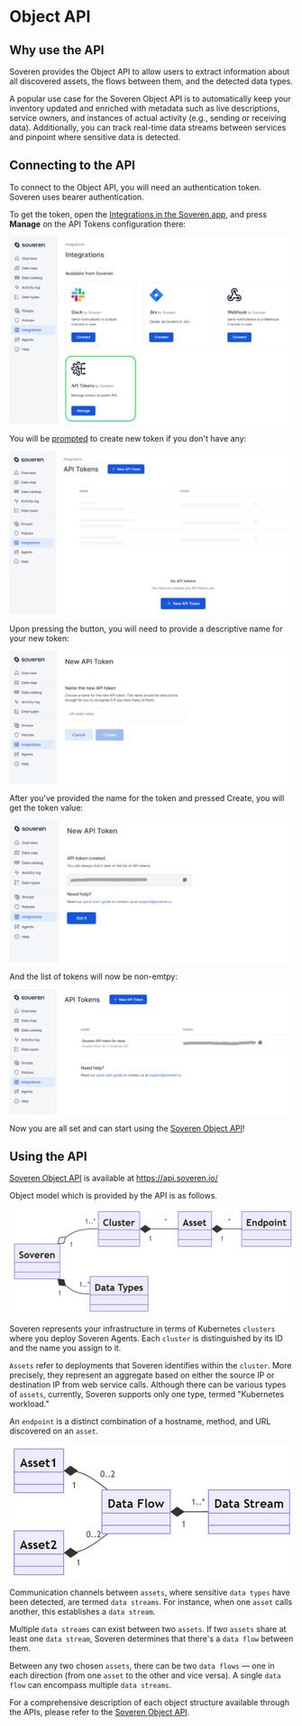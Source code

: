 # Object API

## Why use the API

Soveren provides the Object API to allow users to extract information about all discovered assets, the flows between them, and the detected data types.

A popular use case for the Soveren Object API is to automatically keep your inventory updated and enriched with metadata such as live descriptions, service owners, and instances of actual activity (e.g., sending or receiving data). Additionally, you can track real-time data streams between services and pinpoint where sensitive data is detected.

## Connecting to the API

To connect to the Object API, you will need an authentication token. Soveren uses bearer authentication.

To get the token, open the [Integrations in the Soveren app](https://app.soveren.io/integrations/), and press **Manage** on the API Tokens configuration there:

![API Tokens in Integration](../../img/integration/integrations-list-api.png "API Tokens in Integration")

You will be [prompted](https://app.soveren.io/integrations/external-api/) to create new token if you don't have any:

![API Token configuration](../../img/integration/api-config-empty.png "API Token configuration")

Upon pressing the button, you will need to provide a descriptive name for your new token:

![API Token name](../../img/integration/api-config-token-name.png "API Token name")

After you've provided the name for the token and pressed Create, you will get the token value:

![API Token value](../../img/integration/api-config-token-created.png "API Token value")

And the list of tokens will now be non-emtpy:

![API Token list](../../img/integration/api-config-token-list.png "API Token list")

Now you are all set and can start using the [Soveren Object API](../ref/)!

## Using the API

[Soveren Object API](../ref/) is available at https://api.soveren.io/

Object model which is provided by the API is as follows.

![Soveren API object model](../../img/integration/api-logic-object-model.png "Soveren API object model")

Soveren represents your infrastructure in terms of Kubernetes `clusters` where you deploy Soveren Agents. Each `cluster` is distinguished by its ID and the name you assign to it.

`Assets` refer to deployments that Soveren identifies within the `cluster`. More precisely, they represent an aggregate based on either the source IP or destination IP from web service calls. Although there can be various types of `assets`, currently, Soveren supports only one type, termed "Kubernetes workload."

An `endpoint` is a distinct combination of a hostname, method, and URL discovered on an `asset`.

![Soveren API object model: data flow](../../img/integration/api-logic-data-flow.png "Soveren API object model: data flow")

Communication channels between `assets`, where sensitive `data types` have been detected, are termed `data streams`. For instance, when one `asset` calls another, this establishes a `data stream`.

Multiple `data streams` can exist between two `assets`. If two `assets` share at least one `data stream`, Soveren determines that there's a `data flow` between them.

Between any two chosen `assets`, there can be two `data flows` — one in each direction (from one `asset` to the other and vice versa). A single `data flow` can encompass multiple `data streams`.

For a comprehensive description of each object structure available through the APIs, please refer to the [Soveren Object API](../ref/).